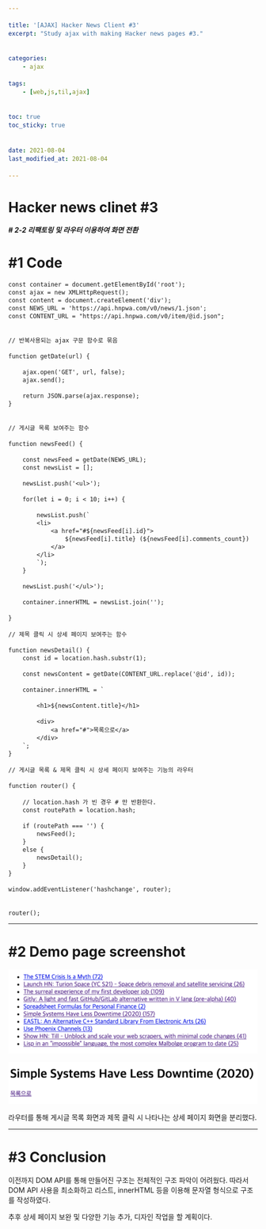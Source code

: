 ```yaml
---

title: '[AJAX] Hacker News Client #3'
excerpt: "Study ajax with making Hacker news pages #3."


categories:
    - ajax

tags:
    - [web,js,til,ajax]


toc: true
toc_sticky: true


date: 2021-08-04
last_modified_at: 2021-08-04

---
```


Hacker news clinet #3
=====

**_# 2-2 리팩토링 및 라우터 이용하여 화면 전환_**

# #1 Code

```
const container = document.getElementById('root');
const ajax = new XMLHttpRequest();
const content = document.createElement('div');
const NEWS_URL = 'https://api.hnpwa.com/v0/news/1.json';
const CONTENT_URL = "https://api.hnpwa.com/v0/item/@id.json";


// 반복사용되는 ajax 구문 함수로 묶음 

function getDate(url) {

    ajax.open('GET', url, false);
    ajax.send();

    return JSON.parse(ajax.response);
}


// 게시글 목록 보여주는 함수

function newsFeed() {

    const newsFeed = getDate(NEWS_URL);
    const newsList = [];

    newsList.push('<ul>');

    for(let i = 0; i < 10; i++) {

        newsList.push(`
        <li>
            <a href="#${newsFeed[i].id}">
                ${newsFeed[i].title} (${newsFeed[i].comments_count})
            </a>
        </li>
        `);
    }

    newsList.push('</ul>');

    container.innerHTML = newsList.join('');

}

// 제목 클릭 시 상세 페이지 보여주는 함수

function newsDetail() {
    const id = location.hash.substr(1);

    const newsContent = getDate(CONTENT_URL.replace('@id', id));

    container.innerHTML = `
    
        <h1>${newsContent.title}</h1>

        <div>
            <a href="#">목록으로</a>
        </div>
    `;
}

// 게시글 목록 & 제목 클릭 시 상세 페이지 보여주는 기능의 라우터 

function router() {

    // location.hash 가 빈 경우 # 만 반환한다.
    const routePath = location.hash;

    if (routePath === '') {
        newsFeed();
    }
    else {
        newsDetail();
    }
}

window.addEventListener('hashchange', router);


router();

```
---

# #2 Demo page screenshot

![image](/assets/images/21_08_04_ajax/1.png)

![image](/assets/images/21_08_04_ajax/2.png)

라우터를 통해 게시글 목록 화면과 제목 클릭 시 나타나는 상세 페이지 화면을 분리했다.

---

# #3 Conclusion

이전까지 DOM API를 통해 만들어진 구조는 전체적인 구조 파악이 어려웠다. 따라서 DOM API 사용을 최소화하고 리스트, innerHTML 등을 이용해 문자열 형식으로 구조를 작성하였다.

추후 상세 페이지 보완 및 다양한 기능 추가, 디자인 작업을 할 계획이다.











